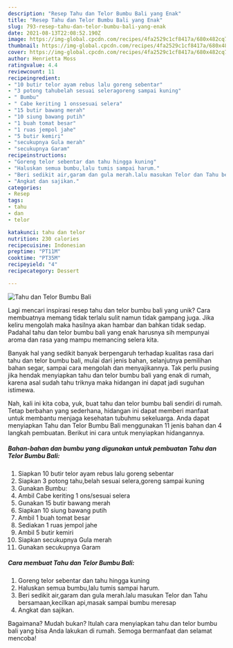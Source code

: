 ```yaml
---
description: "Resep Tahu dan Telor Bumbu Bali yang Enak"
title: "Resep Tahu dan Telor Bumbu Bali yang Enak"
slug: 793-resep-tahu-dan-telor-bumbu-bali-yang-enak
date: 2021-08-13T22:08:52.190Z
image: https://img-global.cpcdn.com/recipes/4fa2529c1cf8417a/680x482cq70/tahu-dan-telor-bumbu-bali-foto-resep-utama.jpg
thumbnail: https://img-global.cpcdn.com/recipes/4fa2529c1cf8417a/680x482cq70/tahu-dan-telor-bumbu-bali-foto-resep-utama.jpg
cover: https://img-global.cpcdn.com/recipes/4fa2529c1cf8417a/680x482cq70/tahu-dan-telor-bumbu-bali-foto-resep-utama.jpg
author: Henrietta Moss
ratingvalue: 4.4
reviewcount: 11
recipeingredient:
- "10 butir telor ayam rebus lalu goreng sebentar"
- "3 potong tahubelah sesuai seleragoreng sampai kuning"
- " Bumbu"
- " Cabe keriting 1 onssesuai selera"
- "15 butir bawang merah"
- "10 siung bawang putih"
- "1 buah tomat besar"
- "1 ruas jempol jahe"
- "5 butir kemiri"
- "secukupnya Gula merah"
- "secukupnya Garam"
recipeinstructions:
- "Goreng telor sebentar dan tahu hingga kuning"
- "Haluskan semua bumbu,lalu tumis sampai harum."
- "Beri sedikit air,garam dan gula merah.lalu masukan Telor dan Tahu bersamaan,kecilkan api,masak sampai bumbu meresap"
- "Angkat dan sajikan."
categories:
- Resep
tags:
- tahu
- dan
- telor

katakunci: tahu dan telor 
nutrition: 230 calories
recipecuisine: Indonesian
preptime: "PT11M"
cooktime: "PT35M"
recipeyield: "4"
recipecategory: Dessert

---
```



![Tahu dan Telor Bumbu Bali](https://img-global.cpcdn.com/recipes/4fa2529c1cf8417a/680x482cq70/tahu-dan-telor-bumbu-bali-foto-resep-utama.jpg)

Lagi mencari inspirasi resep tahu dan telor bumbu bali yang unik? Cara membuatnya memang tidak terlalu sulit namun tidak gampang juga. Jika keliru mengolah maka hasilnya akan hambar dan bahkan tidak sedap. Padahal tahu dan telor bumbu bali yang enak harusnya sih mempunyai aroma dan rasa yang mampu memancing selera kita.

Banyak hal yang sedikit banyak berpengaruh terhadap kualitas rasa dari tahu dan telor bumbu bali, mulai dari jenis bahan, selanjutnya pemilihan bahan segar, sampai cara mengolah dan menyajikannya. Tak perlu pusing jika hendak menyiapkan tahu dan telor bumbu bali yang enak di rumah, karena asal sudah tahu triknya maka hidangan ini dapat jadi suguhan istimewa.




Nah, kali ini kita coba, yuk, buat tahu dan telor bumbu bali sendiri di rumah. Tetap berbahan yang sederhana, hidangan ini dapat memberi manfaat untuk membantu menjaga kesehatan tubuhmu sekeluarga. Anda dapat menyiapkan Tahu dan Telor Bumbu Bali menggunakan 11 jenis bahan dan 4 langkah pembuatan. Berikut ini cara untuk menyiapkan hidangannya.

<!--inarticleads1-->

##### Bahan-bahan dan bumbu yang digunakan untuk pembuatan Tahu dan Telor Bumbu Bali:

1. Siapkan 10 butir telor ayam rebus lalu goreng sebentar
1. Siapkan 3 potong tahu,belah sesuai selera,goreng sampai kuning
1. Gunakan  Bumbu:
1. Ambil  Cabe keriting 1 ons/sesuai selera
1. Gunakan 15 butir bawang merah
1. Siapkan 10 siung bawang putih
1. Ambil 1 buah tomat besar
1. Sediakan 1 ruas jempol jahe
1. Ambil 5 butir kemiri
1. Siapkan secukupnya Gula merah
1. Gunakan secukupnya Garam




<!--inarticleads2-->

##### Cara membuat Tahu dan Telor Bumbu Bali:

1. Goreng telor sebentar dan tahu hingga kuning
1. Haluskan semua bumbu,lalu tumis sampai harum.
1. Beri sedikit air,garam dan gula merah.lalu masukan Telor dan Tahu bersamaan,kecilkan api,masak sampai bumbu meresap
1. Angkat dan sajikan.




Bagaimana? Mudah bukan? Itulah cara menyiapkan tahu dan telor bumbu bali yang bisa Anda lakukan di rumah. Semoga bermanfaat dan selamat mencoba!
